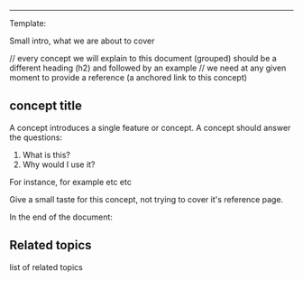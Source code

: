 <!--
Title: "Unlimited scalability"
custom_edit_url: "https://github.com/netdata/netdata/blob/master/docs/concepts/netdata-architecture/unlimited-scalability.md"
learn_status: "Published"
learn_topic_type: "Concepts"
learn_rel_path: "netdata-architecture"
learn_docs_purpose: "Explain the simplicity of scaling the Netdata Arch to an infinite number of nodes"
-->

**********************************************************************
Template:

Small intro, what we are about to cover

// every concept we will explain to this document (grouped) should be a different heading (h2) and followed by an example
// we need at any given moment to provide a reference (a anchored link to this concept)
## concept title

A concept introduces a single feature or concept. A concept should answer the questions:

1. What is this?
2. Why would I use it?

For instance, for example etc etc

Give a small taste for this concept, not trying to cover it's reference page. 

In the end of the document:

## Related topics

list of related topics

